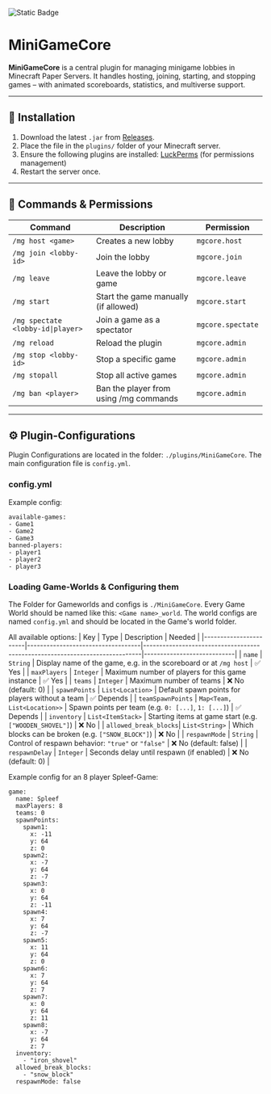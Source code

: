 ![Static Badge](https://img.shields.io/badge/Version-1.0.0-blue)
# MiniGameCore

**MiniGameCore** is a central plugin for managing minigame lobbies in Minecraft Paper Servers. It handles hosting, joining, starting, and stopping games – with animated scoreboards, statistics, and multiverse support.

---

## 🔧 Installation

1. Download the latest `.jar` from [Releases](https://github.com/YourGitUser/MiniGameCore/releases).
2. Place the file in the `plugins/` folder of your Minecraft server.
3. Ensure the following plugins are installed:
[LuckPerms](https://luckperms.net/) (for permissions management)
4. Restart the server once.


---
## 📜 Commands & Permissions

| Command | Description | Permission |
|----------------------------------------|------------------------------------------------|-------------------------------|
| `/mg host <game>` | Creates a new lobby | `mgcore.host` |
| `/mg join <lobby-id>` | Join the lobby | `mgcore.join` |
| `/mg leave` | Leave the lobby or game | `mgcore.leave` |
| `/mg start` | Start the game manually (if allowed) | `mgcore.start` |
| `/mg spectate <lobby-id\|player>` | Join a game as a spectator | `mgcore.spectate` |
| `/mg reload` | Reload the plugin | `mgcore.admin` |
| `/mg stop <lobby-id>` | Stop a specific game | `mgcore.admin` |
| `/mg stopall` | Stop all active games | `mgcore.admin` |
| `/mg ban <player>` | Ban the player from using /mg commands | `mgcore.admin` |

---

## ⚙️ Plugin-Configurations

Plugin Configurations are located in the folder: `./plugins/MiniGameCore`. The main configuration file is `config.yml`.

### config.yml
Example config:
```
available-games:
- Game1
- Game2
- Game3
banned-players:
- player1
- player2
- player3
```

### Loading Game-Worlds & Configuring them
The Folder for Gameworlds and configs is `./MiniGameCore`. Every Game World should be named like this: `<Game name>_world`. The world configs are named `config.yml` and should be located in the Game's world folder.

All available options:
| Key                   | Type                              | Description                                                                 | Needed                     |
|-----------------------|-----------------------------------|-----------------------------------------------------------------------------|----------------------------|
| `name`                | `String`                          | Display name of the game, e.g. in the scoreboard or at `/mg host`           | ✅ Yes                     |
| `maxPlayers`          | `Integer`                         | Maximum number of players for this game instance                            | ✅ Yes                     |
| `teams`               | `Integer`                         | Maximum number of teams                                                     | ❌ No (default: 0)         |
| `spawnPoints`         | `List<Location>`                  | Default spawn points for players without a team                             | ✅ Depends                 |
| `teamSpawnPoints`     | `Map<Team, List<Location>>`       | Spawn points per team (e.g. `0: [...]`, `1: [...]`)                         | ✅ Depends                 |
| `inventory`           | `List<ItemStack>`                 | Starting items at game start (e.g. `["WOODEN_SHOVEL"]`)                     | ❌ No                      |
| `allowed_break_blocks`| `List<String>`                    | Which blocks can be broken (e.g. `["SNOW_BLOCK"]`)                          | ❌ No                      |
| `respawnMode`         | `String`                          | Control of respawn behavior: `"true"` or `"false"`                          | ❌ No (default: false)     |
| `respawnDelay`        | `Integer`                         | Seconds delay until respawn (if enabled)                                    | ❌ No (default: 0)         |


Example config for an 8 player Spleef-Game:
```
game:
  name: Spleef
  maxPlayers: 8
  teams: 0
  spawnPoints:
    spawn1:
      x: -11
      y: 64
      z: 0
    spawn2:
      x: -7
      y: 64
      z: -7
    spawn3:
      x: 0
      y: 64
      z: -11
    spawn4:
      x: 7
      y: 64
      z: -7
    spawn5:
      x: 11
      y: 64
      z: 0
    spawn6:
      x: 7
      y: 64
      z: 7
    spawn7:
      x: 0
      y: 64
      z: 11
    spawn8:
      x: -7
      y: 64
      z: 7
  inventory:
    - "iron_shovel"
  allowed_break_blocks:
    - "snow_block"
  respawnMode: false
```
